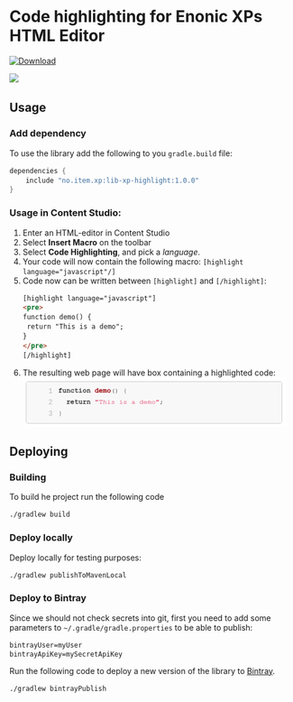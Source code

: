 # Code highlighting for Enonic XPs HTML Editor

[ ![Download](https://api.bintray.com/packages/itemconsulting/public/no.item.xp.lib-xp-highlight/images/download.svg?version=1.0.0) ](https://bintray.com/itemconsulting/public/no.item.xp.lib-xp-highlight/1.0.0/link)

<img src="https://github.com/ItemConsulting/lib-xp-highlight/raw/master/docs/icon.svg?sanitize=true" width="150">

## Usage

### Add dependency

To use the library add the following to you `gradle.build` file:

```groovy
dependencies {
    include "no.item.xp:lib-xp-highlight:1.0.0"
}
```

### Usage in **Content Studio**:

 1. Enter an HTML-editor in Content Studio
 2. Select **Insert Macro** on the toolbar
 3. Select **Code Highlighting**, and pick a *language*.
 4. Your code will now contain the following macro: `[highlight language="javascript"/]`
 5. Code now can be written between `[highlight]` and `[/highlight]`:
     ```html
    [highlight language="javascript"]
    <pre>
    function demo() {
      return "This is a demo";
    }
    </pre>
    [/highlight]
    ```
 6. The resulting web page will have box containing a highlighted code:
    ![Resulting code on webpage](./docs/demo.png)

## Deploying

### Building

To build he project run the following code

```bash
./gradlew build
```

### Deploy locally

Deploy locally for testing purposes:

```bash
./gradlew publishToMavenLocal
```

### Deploy to Bintray

Since we should not check secrets into git, first you need to add some parameters to `~/.gradle/gradle.properties` to be
able to publish:

```properties
bintrayUser=myUser
bintrayApiKey=mySecretApiKey
```

Run the following code to deploy a new version of the library to [Bintray](https://bintray.com/itemconsulting).

```bash
./gradlew bintrayPublish
```
